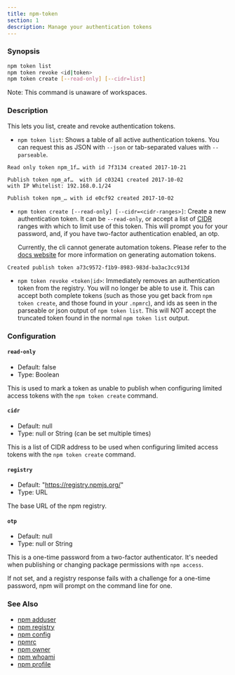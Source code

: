 ```yaml
---
title: npm-token
section: 1
description: Manage your authentication tokens
---
```


### Synopsis

```bash
npm token list
npm token revoke <id|token>
npm token create [--read-only] [--cidr=list]
```

Note: This command is unaware of workspaces.

### Description

This lets you list, create and revoke authentication tokens.

* `npm token list`:
  Shows a table of all active authentication tokens.
  You can request this as JSON with `--json` or tab-separated values with `--parseable`.

```
Read only token npm_1f… with id 7f3134 created 2017-10-21

Publish token npm_af…  with id c03241 created 2017-10-02
with IP Whitelist: 192.168.0.1/24

Publish token npm_… with id e0cf92 created 2017-10-02

```

* `npm token create [--read-only] [--cidr=<cidr-ranges>]`:
  Create a new authentication token.
  It can be `--read-only`, or accept a list of [CIDR](https://en.wikipedia.org/wiki/Classless_Inter-Domain_Routing) ranges with which to limit use of this token.
  This will prompt you for your password, and, if you have two-factor authentication enabled, an otp.

  Currently, the cli cannot generate automation tokens.
  Please refer to the [docs website](https://docs.npmjs.com/creating-and-viewing-access-tokens) for more information on generating automation tokens.

```
Created publish token a73c9572-f1b9-8983-983d-ba3ac3cc913d
```

* `npm token revoke <token|id>`:
  Immediately removes an authentication token from the registry.
  You will no longer be able to use it.
  This can accept both complete tokens (such as those you get back from `npm token create`, and those found in your `.npmrc`), and ids as seen in the parseable or json output of `npm token list`.
  This will NOT accept the truncated token found in the normal `npm token list` output.

### Configuration

#### `read-only`

* Default: false
* Type: Boolean

This is used to mark a token as unable to publish when configuring
limited access tokens with the `npm token create` command.



#### `cidr`

* Default: null
* Type: null or String (can be set multiple times)

This is a list of CIDR address to be used when configuring limited
access tokens with the `npm token create` command.



#### `registry`

* Default: "https://registry.npmjs.org/"
* Type: URL

The base URL of the npm registry.



#### `otp`

* Default: null
* Type: null or String

This is a one-time password from a two-factor authenticator. It's
needed when publishing or changing package permissions with `npm
access`.

If not set, and a registry response fails with a challenge for a
one-time password, npm will prompt on the command line for one.



### See Also

* [npm adduser](/commands/npm-adduser)
* [npm registry](/using-npm/registry)
* [npm config](/commands/npm-config)
* [npmrc](/configuring-npm/npmrc)
* [npm owner](/commands/npm-owner)
* [npm whoami](/commands/npm-whoami)
* [npm profile](/commands/npm-profile)
